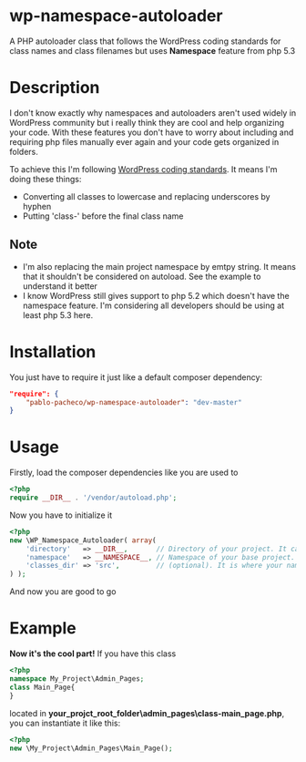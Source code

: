 # wp-namespace-autoloader
A PHP autoloader class that follows the WordPress coding standards for class names and class filenames but uses **Namespace** feature from php 5.3

**Description**
=====================
I don't know exactly why namespaces and autoloaders aren't used widely in WordPress community but i really think they are cool and help organizing your code. With these features you don't have to worry about including and requiring php files manually ever again and your code gets organized in folders.

To achieve this I'm following [WordPress coding standards](https://make.wordpress.org/core/handbook/best-practices/coding-standards/php/#naming-conventions). It means I'm doing these things:
* Converting all classes to lowercase and replacing underscores by hyphen
* Putting 'class-' before the final class name

**Note**
-------------
* I'm also replacing the main project namespace by emtpy string. It means that it shouldn't be considered on autoload. See the example to understand it better
* I know WordPress still gives support to php 5.2 which doesn't have the namespace feature. I'm considering all developers should be using at least php 5.3 here. 


**Installation**
=====================
You just have to require it just like a default composer dependency:

```json
"require": {	
	"pablo-pacheco/wp-namespace-autoloader": "dev-master"
}
```

**Usage**
===============
Firstly, load the composer dependencies like you are used to

```php
<?php
require __DIR__ . '/vendor/autoload.php';
```

Now you have to initialize it

```php
<?php
new \WP_Namespace_Autoloader( array(    
	'directory'   => __DIR__,       // Directory of your project. It can be your theme or plugin. __DIR__ is probably your best bet. 	
	'namespace'   => __NAMESPACE__, // Namespace of your base project. E.g My_Project\Admin\Tests should be My_Project. Probably if you just pass the constant __NAMESPACE__ it should work		
	'classes_dir' => 'src',         // (optional). It is where your namespaced classes are located inside your project. If your classes are in the root level, leave this empty. If they are located on 'src' folder, write 'src' here 
) );
```

And now you are good to go

**Example**
===============
**Now it's the cool part!**
If you have this class
```php
<?php
namespace My_Project\Admin_Pages;
class Main_Page{
}
```
located in **your_projct_root_folder\admin_pages\class-main_page.php**, 
you can instantiate it like this:
```php
<?php
new \My_Project\Admin_Pages\Main_Page();
```
